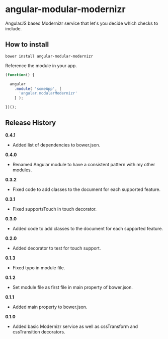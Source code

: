 # angular-modular-modernizr
AngularJS based Modernizr service that let's you decide which checks to include.


## How to install

```
bower install angular-modular-modernizr
```

Reference the module in your app.

```javascript
(function() {

  angular
    .module( 'someApp', [
      'angular.modularModernizr'
    ] );

})();
```

## Release History

__0.4.1__

  * Added list of dependencies to bower.json.

__0.4.0__

  * Renamed Angular module to have a consistent pattern with my other modules.

__0.3.2__

  * Fixed code to add classes to the document for each supported feature.

__0.3.1__

  * Fixed supportsTouch in touch decorator.

__0.3.0__

  * Added code to add classes to the document for each supported feature.

__0.2.0__

  * Added decorator to test for touch support.

__0.1.3__

  * Fixed typo in module file.

__0.1.2__

  * Set module file as first file in main property of bower.json.

__0.1.1__

  * Added main property to bower.json.

__0.1.0__

  * Added basic Modernizr service as well as cssTransform and cssTransition decorators.